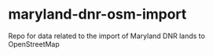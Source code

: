 maryland-dnr-osm-import
=======================

Repo for data related to the import of Maryland DNR lands to OpenStreetMap
